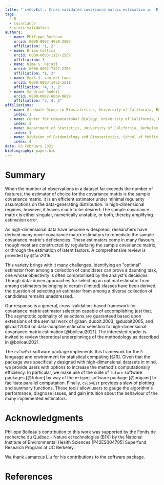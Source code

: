 ```yaml
---
title: "`cvCovEst`: Cross-validated covariance matrix estimation in `R`"
tags:
  - R
  - covariance
  - cross-validation
authors:
  - name: Philippe Boileau
    orcid: 0000-0002-4850-2507
    affiliation: "1, 2"
  - name: Brian Collica
    orcid: 0000-0003-1127-2557
    affiliation: 3
  - name: Nima S. Hejazi
    orcid: 0000-0002-7127-2789
    affiliation: "1, 2"
  - name: Mark J. van der Laan
    orcid: 0000-0003-1432-5511
    affiliation: "4, 3, 2"
  - name: Sandrine Dudoit
    orcid: 0000-0002-6069-8629
    affiliation: "3, 4, 2"
affiliations:
  - name: Graduate Group in Biostatistics, University of California, Berkeley
    index: 1
  - name: Center for Computational Biology, University of California, Berkeley
    index: 2
  - name: Department of Statistics, University of California, Berkeley
    index: 3
  - name: Division of Epidemiology and Biostatistics, School of Public Health, University of California, Berkeley
    index: 4
date: 03 February 2021
bibliography: paper.bib
---
```


# Summary

When the number of observations in a dataset far exceeds the number of
features, the estimator of choice for the covariance matrix is the sample
covariance matrix. It is an efficient estimator under minimal regularity
assumptions on the data-generating distribution. In high-dimensional regimes,
however, it leaves much to be desired: The sample covariance matrix is either
singular, numerically unstable, or both, thereby amplifying estimation error.

As high-dimensional data have become widespread, researchers have derived many
novel covariance matrix estimators to remediate the sample covariance matrix's
deficiencies. These estimators come in many flavours, though most are
constructed by regularizing the sample covariance matrix, or through the
estimation of latent factors. A comprehensive review is provided by @fan2016.

This variety brings with it many challenges. Identifying an "optimal" estimator
from among a collection of candidates can prove a daunting task, one whose
objectivity is often compromised by the analyst's decisions. Though data-driven
approaches for selecting an optimal estimator from among estimators belonging to
certain (limited) classes have been derived, the question of selecting an
estimator from among a diverse collection of candidates remains unaddressed.

Our response is a general, cross-validation-based framework for covariance
matrix estimator selection capable of accomplishing just that. The asymptotic
optimality of selections are guaranteed based upon extensions of the seminal
work of @laan_dudoit:2003, @dudoit2005, and @vaart2006 on data-adaptive
estimator selection to high-dimensional covariance matrix estimation
[@boileau2021]. The interested reader is invited to review theoretical
underpinnings of the methodology as described in @boileau2021.

The `cvCovEst` software package implements this framework for the `R` language
and environment for statistical computing [@R]. Given that the package was
specifically designed with high-dimensional datasets in mind, we provide users
with options to increase the method's computationally efficiency. In
particular, we make use of the suite of `future` software packages [@future] by
way of the `origami` software package [@origami] to facilitate parallel
computation. Finally, `cvCovEst` provides a slew of plotting and summary
functions. These tools allow users to gauge the algorithm's performance,
diagnose issues, and gain intuition about the behaviour of the many implemented
estimators.


# Acknowledgments

Philippe Boileau's contribution to this work was supported by the Fonds de
recherche du Québec - Nature et technologies (B1X) by the National Institute of
Environmental Health Sciences [P42ES004705] Superfund Research Program at UC
Berkeley.

We thank Jamarcus Liu for his contributions to the software package.

# References

